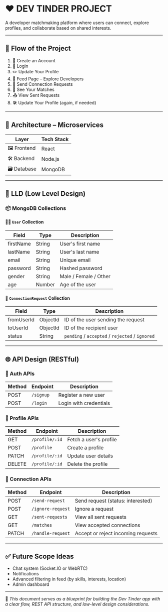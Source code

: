 # ❤️ DEV TINDER PROJECT

A developer matchmaking platform where users can connect, explore profiles, and collaborate based on shared interests.

---

## 🔁 Flow of the Project

1. 📝 Create an Account  
2. 🔐 Login  
3. ✏️ Update Your Profile  
4. 🧭 Feed Page – Explore Developers  
5. 🤝 Send Connection Requests  
6. 💞 See Your Matches  
7. 📤 View Sent Requests  
8. 🛠️ Update Your Profile (again, if needed)

---

## 🧱 Architecture – Microservices

| Layer     | Tech Stack |
|-----------|------------|
| 🖼️ Frontend  | React       |
| 🛠️ Backend   | Node.js     |
| 🗃️ Database  | MongoDB     |

---

## 📐 LLD (Low Level Design)

### 📦 MongoDB Collections

#### 🧍‍♂️ `User` Collection
| Field      | Type   | Description              |
|------------|--------|--------------------------|
| firstName  | String | User's first name        |
| lastName   | String | User's last name         |
| email      | String | Unique email             |
| password   | String | Hashed password          |
| gender     | String | Male / Female / Other    |
| age        | Number | Age of the user          |

#### 🔗 `ConnectionRequest` Collection
| Field      | Type     | Description                         |
|------------|----------|-------------------------------------|
| fromUserId | ObjectId | ID of the user sending the request  |
| toUserId   | ObjectId | ID of the recipient user            |
| status     | String   | `pending` / `accepted` / `rejected` / `ignored` |

---

## 🌐 API Design (RESTful)

### 🔐 Auth APIs
| Method | Endpoint       | Description            |
|--------|----------------|------------------------|
| POST   | `/signup`      | Register a new user    |
| POST   | `/login`       | Login with credentials |

### 👤 Profile APIs
| Method | Endpoint       | Description                  |
|--------|----------------|------------------------------|
| GET    | `/profile/:id` | Fetch a user's profile       |
| POST   | `/profile`     | Create a profile             |
| PATCH  | `/profile/:id` | Update user details          |
| DELETE | `/profile/:id` | Delete the profile           |

### 🤝 Connection APIs
| Method | Endpoint            | Description                         |
|--------|---------------------|-------------------------------------|
| POST   | `/send-request`     | Send request (status: interested)   |
| POST   | `/ignore-request`   | Ignore a request                    |
| GET    | `/sent-requests`    | View all sent requests              |
| GET    | `/matches`          | View accepted connections           |
| PATCH  | `/handle-request`   | Accept or reject incoming requests  |

---

## ✅ Future Scope Ideas
- Chat system (Socket.IO or WebRTC)
- Notifications
- Advanced filtering in feed (by skills, interests, location)
- Admin dashboard

---

📌 *This document serves as a blueprint for building the Dev Tinder app with a clear flow, REST API structure, and low-level design considerations.*


